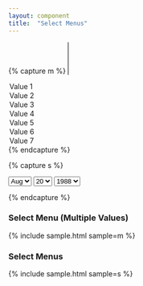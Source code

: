 ```yaml
---
layout: component
title:  "Select Menus"
---
```


{% capture m %}
<select name="select" multiple size="4">
  <option value="value1">Value 1</option>
  <option value="value2" selected>Value 2</option>
  <option value="value3">Value 3</option>
  <option value="value3">Value 4</option>
  <option value="value3">Value 5</option>
  <option value="value3">Value 6</option>
  <option value="value3">Value 7</option>
</select>
{% endcapture %}

{% capture s %}
<form action="#">
  <select id="edit-date-month" name="date[month]">
    <option value="6">Jun</option>
    <option value="7">Jul</option>
    <option value="8" selected="selected">Aug</option>
    <option value="9">Sep</option>
    <option value="10">Oct</option>
  </select>
  <select id="edit-date-day" name="date[day]">
    <option value="18">18</option>
    <option value="19">19</option>
    <option value="20" selected="selected">20</option>
    <option value="21">21</option>
    <option value="22">22</option>
  </select>
  <select id="edit-date-year" name="date[year]">
    <option value="1986">1986</option>
    <option value="1987">1987</option>
    <option value="1988" selected="selected">1988</option>
    <option value="1989">1989</option>
    <option value="1990">1990</option>
  </select>
</form>
{% endcapture %}

### Select Menu (Multiple Values)
{% include sample.html sample=m %}

### Select Menus
{% include sample.html sample=s %}
